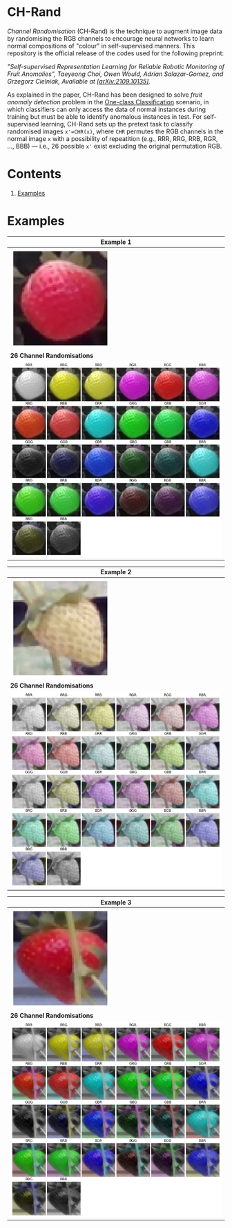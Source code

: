# CH-Rand

*Channel Randomisation* (CH-Rand) is the technique to augment image data by randomising the RGB channels to encourage neural networks to learn normal compositions of "colour" in self-supervised manners. 
This repository is the official release of the codes used for the following preprint: 

*"Self-supervised Representation Learning for Reliable Robotic Monitoring of Fruit Anomalies", Taeyeong Choi, Owen Would, Adrian Salazar-Gomez, and Grzegorz Cielniak, Available at [\[arXiv:2109.10135\]](https://arxiv.org/abs/2109.10135).* 

As explained in the paper, CH-Rand has been designed to solve *fruit anomaly detection* problem in the [One-class Classification](https://en.wikipedia.org/wiki/One-class_classification) scenario, in which classifiers can only access the data of normal instances during training but must be able to identify anomalous instances in test. 
For self-supervised learning, CH-Rand sets up the pretext task to classify randomised images `x'=CHR(x)`, where `CHR` permutes the RGB channels in the normal image `x` with a possibility of repeatition (e.g., RRR, RRG, RRB, RGR, ..., BBB) &mdash; i.e., 26 possible `x'` exist excluding the original permutation RGB.


# Contents

1. [Examples](https://github.com/ctyeong/CH-Rand#examples)

<!-- 1. [Statistics](https://github.com/ctyeong/Riseholme-2021#statistics)

1. [How to Use](https://github.com/ctyeong/Riseholme-2021#how-to-use)

1. [Random Splits](https://github.com/ctyeong/Riseholme-2021#random-splits)

1. [Benchmark Performance](https://github.com/ctyeong/Riseholme-2021#benchmark-performance)

1. [Citation](https://github.com/ctyeong/Riseholme-2021#citation)

1. [Contact](https://github.com/ctyeong/Riseholme-2021#contact)  -->

# Examples 

| Example 1  | 
|--------------------|
| ![](Figs/ex1_rgb.png)| 
| **26 Channel Randomisations**  | 
| ![](Figs/ex1_rand.png)| 

| Example 2  | 
|--------------------|
| ![](Figs/ex2_rgb.png)| 
| **26 Channel Randomisations**  | 
| ![](Figs/ex2_rand.png)| 

| Example 3  | 
|--------------------|
| ![](Figs/ex3_rgb.png)| 
| **26 Channel Randomisations**  | 
| ![](Figs/ex3_rand.png)| 
